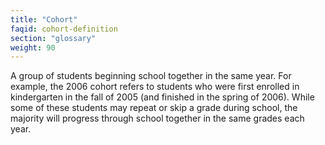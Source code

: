 ```yaml
---
title: "Cohort"
faqid: cohort-definition
section: "glossary" 
weight: 90
---
```

A group of students beginning school together in the same year. For example, the 2006 cohort refers to students who were first enrolled in kindergarten in the fall of 2005 (and finished in the spring of 2006). While some of these students may repeat or skip a grade during school, the majority will progress through school together in the same grades each year. 